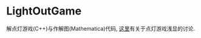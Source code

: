 # LightOutGame

解点灯游戏(C++)与作解图(Mathematica)代码, [这里](https://granvallen.github.io/lightoutgame/)有关于点灯游戏浅显的讨论.